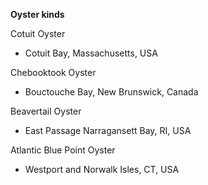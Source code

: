 **Oyster kinds** 

Cotuit Oyster 
- Cotuit Bay, Massachusetts, USA

Chebooktook Oyster 
- Bouctouche Bay, New Brunswick, Canada

Beavertail Oyster
- East Passage Narragansett Bay, RI, USA

Atlantic Blue Point Oyster
- Westport and Norwalk Isles, CT, USA